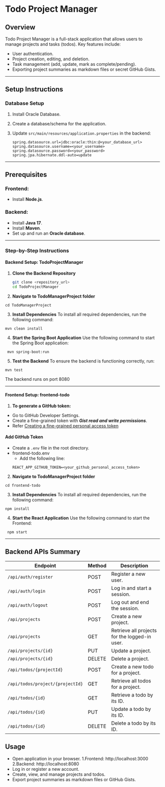 # **Todo Project Manager**

## **Overview**
Todo Project Manager is a full-stack application that allows users to manage projects and tasks (todos). Key features include:

- User authentication.
- Project creation, editing, and deletion.
- Task management (add, update, mark as complete/pending).
- Exporting project summaries as markdown files or secret GitHub Gists.

---

## **Setup Instructions**

### **Database Setup**
1. Install Oracle Database.
2. Create a database/schema for the application.
3. Update `src/main/resources/application.properties` in the backend:

   ```properties
   spring.datasource.url=jdbc:oracle:thin:@<your_database_url>
   spring.datasource.username=<your_username>
   spring.datasource.password=<your_password>
   spring.jpa.hibernate.ddl-auto=update

---

## Prerequisites
### Frontend:
- Install **Node.js**.

### Backend:
- Install **Java 17**.
- Install **Maven**.
- Set up and run an **Oracle database**.

---

### Step-by-Step Instructions

#### Backend Setup: TodoProjectManager

1. **Clone the Backend Repository**
   ```bash
   git clone <repository_url>
   cd TodoProjectManager

2. **Navigate to TodoManagerProject folder**
```
cd TodoManagerProject
```
3. **Install Dependencies**
To install all required dependencies, run the following command:  
  ```env
  mvn clean install
```
4. **Start the Spring Boot Application**
Use the following command to start the Spring Boot application:
 ```env
  mvn spring-boot:run
```
5. **Test the Backend**
To ensure the backend is functioning correctly, run:
```
mvn test
```
The backend runs on port 8080

----
#### Frontend Setup: frontend-todo

1. **To generate a GitHub token:**

- Go to GitHub Developer Settings.
- Create a fine-grained token with ***Gist read and write permissions***.
- Refer [Creating a fine-grained personal access token](https://docs.github.com/en/authentication/keeping-your-account-and-data-secure/managing-your-personal-access-tokens#creating-a-fine-grained-personal-access-token)

#### Add GitHub Token
- Create a `.env` file in the root directory.
- frontend-todo\.env
  - Add the following line:
   ```
   REACT_APP_GITHUB_TOKEN=<your_github_personal_access_token>
   ```

2. **Navigate to TodoManagerProject folder**
```
cd frontend-todo
```
3. **Install Dependencies**
To install all required dependencies, run the following command:  
  ```
  npm install
```
4. **Start the React Application**
Use the following command to start the Frontend:
 ```
  npm start
```

---

## Backend APIs Summary

| **Endpoint**                | **Method** | **Description**                         |
|-----------------------------|------------|-----------------------------------------|
| `/api/auth/register`        | POST       | Register a new user.                    |
| `/api/auth/login`           | POST       | Log in and start a session.             |
| `/api/auth/logout`          | POST       | Log out and end the session.            |
| `/api/projects`             | POST       | Create a new project.                   |
| `/api/projects`             | GET        | Retrieve all projects for the logged-in user. |
| `/api/projects/{id}`        | PUT        | Update a project.                       |
| `/api/projects/{id}`        | DELETE     | Delete a project.                       |
| `/api/todos/{projectId}`    | POST       | Create a new todo for a project.        |
| `/api/todos/project/{projectId}` | GET    | Retrieve all todos for a project.       |
| `/api/todos/{id}`           | GET        | Retrieve a todo by its ID.              |
| `/api/todos/{id}`           | PUT        | Update a todo by its ID.                |
| `/api/todos/{id}`           | DELETE     | Delete a todo by its ID.                |



## Usage
- Open application in your browser.
   1.Frontend: http://localhost:3000
   2.Backend: http://localhost:8080
- Log in or register a new account.
- Create, view, and manage projects and todos.
- Export project summaries as markdown files or GitHub Gists.


